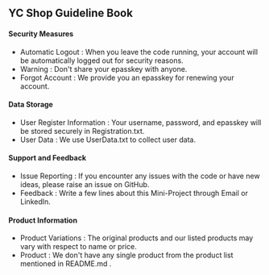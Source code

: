 ## YC Shop Guideline Book 
#### Security Measures
- Automatic Logout : When you leave the code running, your account will be automatically logged out for security reasons.
- Warning : Don't share your epasskey with anyone.
- Forgot Account : We provide you an epasskey for renewing your account.
#### Data Storage
- User Register Information : Your username, password, and epasskey will be stored securely in Registration.txt.
- User Data : We use UserData.txt to collect user data.
#### Support and Feedback
- Issue Reporting : If you encounter any issues with the code or have new ideas, please raise an issue on GitHub.
- Feedback : Write a few lines about this Mini-Project through Email or LinkedIn.
#### Product Information
- Product Variations : The original products and our listed products may vary with respect to name or price.
- Product : We don't have any single product from the product list mentioned in README.md .